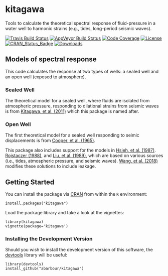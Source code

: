 # kitagawa

Tools to calculate the theoretical spectral response 
of fluid-pressure in a water well
to harmonic strains (e.g., tides, long-period seismic waves).


[![Travis Build Status](https://travis-ci.org/abarbour/kitagawa.svg)](https://travis-ci.org/abarbour/kitagawa) [![AppVeyor Build Status](https://ci.appveyor.com/api/projects/status/github/abarbour/kitagawa?branch=master&svg=true)](https://ci.appveyor.com/project/abarbour/kitagawa) [![Code Coverage](https://codecov.io/gh/abarbour/kitagawa/branch/master/graph/badge.svg)](https://codecov.io/gh/abarbour/kitagawa?branch=master) [![License](https://img.shields.io/badge/license-GPL-orange.svg)](https://www.gnu.org/licenses/gpl-2.0.html) [![CRAN\_Status\_Badge](https://www.r-pkg.org/badges/version/kitagawa)](https://cran.r-project.org/package=kitagawa) [![Downloads](https://cranlogs.r-pkg.org/badges/kitagawa)](https://www.r-pkg.org/pkg/kitagawa)

## Models of spectral response

This code calculates the response at two types of wells: a sealed well and
an open well (exposed to atmosphere).

### Sealed Well

The theoretical model for a sealed well, where fluids are isolated from atmospheric pressure, 
responding to dilational strains from seismic waves is from 
[Kitagawa, et al. (2011)](https://doi.org/10.1029/2010JB007794 "Frequency characteristics of the response of water pressure in a closed well to volumetric strain in the high-frequency domain") which this package is named after.

### Open Well

The first theoretical model for a sealed well responding to seimic displacements is from 
[Cooper, et al. (1965)](https://doi.org/10.1029/JZ070i016p03915 "The response of well-aquifer systems to seismic waves").

This package also includes support for the models in
[Hsieh, et al. (1987)](https://doi.org/10.1029/WR023i010p01824 "Determination of aquifer transmissivity from Earth tide analysis").
[Rojstaczer (1988)](https://doi.org/10.1029/JB093iB11p13619 "Intermediate period response of water levels in wells to crustal strain: Sensitivity and noise level"), and
[Liu, et al. (1989)](https://doi.org/10.1029/JB094iB07p09453 "Seismically induced water level fluctuations in the Wali Well, Beijing, China"), which are based on various sources (i.e., tides, atmospheric pressure, and seismic waves).
[Wang, et al. (2018)](https://doi.org/10.1029/2018WR022793 "Tidal Response of Groundwater in a LeakyAquifer—Application to Oklahoma") modifies these solutions to include leakage.
## Getting Started

You can install the package via
[CRAN](https://cran.r-project.org/package=kitagawa)
from within the `R` environment:

    install.packages("kitagawa")

Load the package library and take a look at the vignettes:

    library(kitagawa)
    vignette(package='kitagawa')
    
### Installing the Development Version

Should you wish to install the development version
of this software, the [devtools][2] library
will be useful:

    library(devtools)
    install_github("abarbour/kitagawa")

[2]: https://cran.r-project.org/package=devtools
